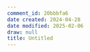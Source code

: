 ```yaml
---
comment_id: 20bbbfa6
date created: 2024-04-28
date modified: 2025-02-06
draw: null
title: Untitled
---
```

